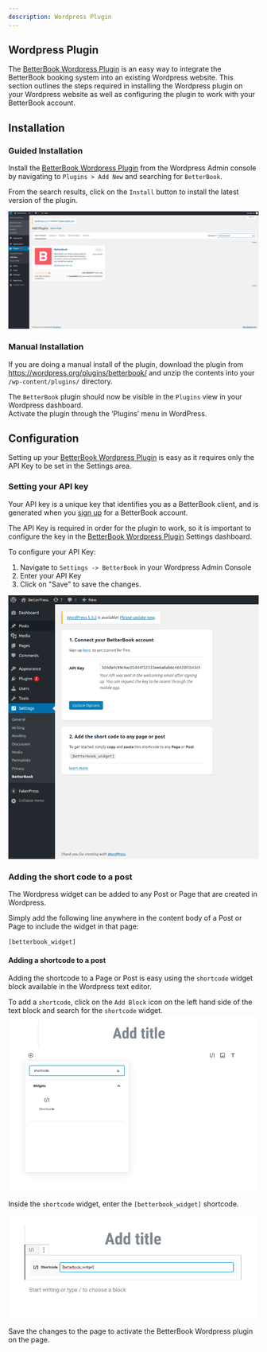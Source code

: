 ```yaml
---
description: Wordpress Plugin
---
```




## Wordpress Plugin
The [BetterBook Wordpress Plugin](https://wordpress.org/plugins/betterbook/) is an easy way to
integrate the BetterBook booking system into an existing Wordpress website.  This section outlines the 
steps required in installing the Wordpress plugin on your Wordpress website as well as configuring 
the plugin to work with your BetterBook account.

## Installation
### Guided Installation
Install the [BetterBook Wordpress Plugin](https://wordpress.org/plugins/betterbook/) from the Wordpress
Admin console by navigating to `Plugins > Add New` and searching for `BetterBook`.  
 
From the search results, click on the `Install` button to install the latest version of the 
plugin.


![Install the BetterBook Wordpress Plugin in Wordpress to take online bookings in Wordpress](https://github.com/betterbook-io/docs/raw/master/assets/installation-screenshot.png "Install the BetterBook Wordpress Plugin in Wordpress")

 
### Manual Installation
If you are doing a manual install of the plugin, download the plugin from https://wordpress.org/plugins/betterbook/
 and unzip the contents into your `/wp-content/plugins/` directory.
 
The `BetterBook` plugin should now be visible in the `Plugins` view in your Wordpress dashboard.  
Activate the plugin through the ‘Plugins’ menu in WordPress.

## Configuration
Setting up your [BetterBook Wordpress Plugin](https://wordpress.org/plugins/betterbook/) is easy as it
requires only the API Key to be set in the Settings area.


### Setting your API key
Your API key is a unique key that identifies you as a BetterBook client, and is 
generated when you [sign up](https://www.betterbook.io/signup) for a BetterBook account.

The API Key is required in order for the plugin to work, so it is important to configure the 
key in the [BetterBook Wordpress Plugin](https://wordpress.org/plugins/betterbook/) Settings 
dashboard.

To configure your API Key:
1. Navigate to `Settings -> BetterBook` in your Wordpress Admin Console
2. Enter your API Key 
3. Click on "Save" to save the changes.

![Install the BetterBook Wordpress Plugin in Wordpress to take online bookings in Wordpress](https://github.com/betterbook-io/docs/raw/master/assets/betterbook-wordpress-settings.png "Configuring the API Key in Wordpress Settings")


### Adding the short code to a post
The Wordpress widget can be added to any Post or Page that are created in Wordpress.  

Simply add the following line anywhere in the content body of a Post or Page to 
include the widget in that page:
```php
[betterbook_widget]
```

#### Adding a shortcode to a post
Adding the shortcode to a Page or Post is easy using the `shortcode` widget block available in the
Wordpress text editor.

To add a `shortcode`, click on the `Add Block` icon on the left hand side of the text block and 
search for the `shortcode` widget.
![Using BetterBook Wordpress Plugin in Wordpress to take online bookings in Wordpress](https://github.com/betterbook-io/docs/raw/master/assets/add-shortcode-widget.png "Adding a shortcode to a post")

Inside the `shortcode` widget, enter the `[betterbook_widget]` shortcode.

![Using the BetterBook Wordpress Plugin in Wordpress to take online bookings in Wordpress](https://github.com/betterbook-io/docs/raw/master/assets/betterbook_widget_shortcode.png)

Save the changes to the page to activate the BetterBook Wordpress plugin on the page.

